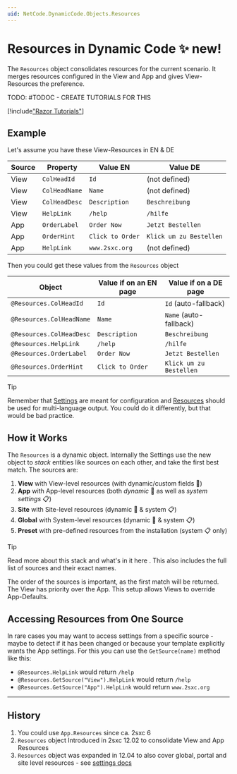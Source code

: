 ```yaml
---
uid: NetCode.DynamicCode.Objects.Resources
---
```


# Resources in Dynamic Code ✨ new!

The `Resources` object consolidates resources for the current scenario. It merges resources configured in the View and App and gives View-Resources the preference. 

TODO: #TODOC - CREATE TUTORIALS FOR THIS

[!include["Razor Tutorials"](~/shared/tutorials/razor.md)]

## Example

Let's assume you have these View-Resources in EN & DE

| Source | Property            | Value EN           | Value DE                     |
| ------ | ------------------- | ------------------ | ---------------------------- |
| View   | `ColHeadId`         | `Id`               | (not defined)                |
| View   | `ColHeadName`       | `Name`             | (not defined)                |
| View   | `ColHeadDesc`       | `Description`      | `Beschreibung`               |
| View   | `HelpLink`          | `/help`            | `/hilfe`                     |
| App    | `OrderLabel`        | `Order Now`        | `Jetzt Bestellen`            |
| App    | `OrderHint`         | `Click to Order`   | `Klick um zu Bestellen`      |
| App    | `HelpLink`          | `www.2sxc.org`     | (not defined)                |

Then you could get these values from the `Resources` object

| Object                   | Value if on an EN page       | Value if on a DE page       |
| ------------------------ | ---------------------------- | --------------------------- |
| `@Resources.ColHeadId`   | `Id` | `Id` (auto-fallback)
| `@Resources.ColHeadName` | `Name` | `Name` (auto-fallback)
| `@Resources.ColHeadDesc` | `Description` | `Beschreibung`
| `@Resources.HelpLink`    | `/help` | `/hilfe`
| `@Resources.OrderLabel`  | `Order Now` | `Jetzt Bestellen`
| `@Resources.OrderHint`   | `Click to Order` | `Klick um zu Bestellen`

> [!TIP]
> Remember that [Settings](xref:NetCode.DynamicCode.Objects.Settings) are meant for configuration 
> and [Resources](xref:NetCode.DynamicCode.Objects.Resources) should be used for multi-language output.
> You could do it differently, but that would be bad practice.

## How it Works

The `Resources` is a dynamic object. 
Internally the Settings use the new [](xref:ToSic.Sxc.Data.IDynamicStack) object to _stack_ entities like sources on each other, and take the first best match. 
The sources are: 

1. **View** with View-level resources (with dynamic/custom fields 💪)
1. **App** with App-level resources (both _dynamic_ 💪  as well as _system settings_ 📋)
1. **Site** with Site-level resources (dynamic 💪 & system 📋)
1. **Global** with System-level resources (dynamic 💪 & system 📋)
1. **Preset** with pre-defined resources from the installation (system 📋 only)

> [!TIP]
> Read more about this stack and what's in it here [](xref:Basics.Configuration.ResourcesStack).
> This also includes the full list of sources and their exact names. 

The order of the sources is important, as the first match will be returned. 
The View has priority over the App. 
This setup allows Views to override App-Defaults.


## Accessing Resources from One Source

In rare cases you may want to access settings from a specific source - maybe to detect if it has been changed or because your template explicitly wants the App settings. 
For this you can use the `GetSource(name)` method like this:

* `@Resources.HelpLink` would return `/help`
* `@Resources.GetSource("View").HelpLink` would return `/help`
* `@Resources.GetSource("App").HelpLink` would return `www.2sxc.org`

---

## History

1. You could use `App.Resources` since ca. 2sxc 6
1. `Resources` object Introduced in 2sxc 12.02 to consolidate View and App Resources
1. `Resources` object was expanded in 12.04 to also cover global, portal and site level resources - see [settings docs](xref:Basics.Configuration.Index)
